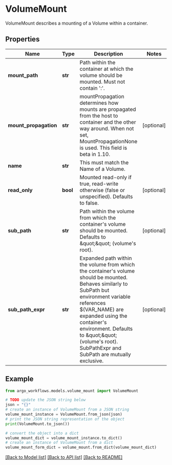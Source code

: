 # VolumeMount

VolumeMount describes a mounting of a Volume within a container.

## Properties

Name | Type | Description | Notes
------------ | ------------- | ------------- | -------------
**mount_path** | **str** | Path within the container at which the volume should be mounted.  Must not contain &#39;:&#39;. | 
**mount_propagation** | **str** | mountPropagation determines how mounts are propagated from the host to container and the other way around. When not set, MountPropagationNone is used. This field is beta in 1.10. | [optional] 
**name** | **str** | This must match the Name of a Volume. | 
**read_only** | **bool** | Mounted read-only if true, read-write otherwise (false or unspecified). Defaults to false. | [optional] 
**sub_path** | **str** | Path within the volume from which the container&#39;s volume should be mounted. Defaults to \&quot;\&quot; (volume&#39;s root). | [optional] 
**sub_path_expr** | **str** | Expanded path within the volume from which the container&#39;s volume should be mounted. Behaves similarly to SubPath but environment variable references $(VAR_NAME) are expanded using the container&#39;s environment. Defaults to \&quot;\&quot; (volume&#39;s root). SubPathExpr and SubPath are mutually exclusive. | [optional] 

## Example

```python
from argo_workflows.models.volume_mount import VolumeMount

# TODO update the JSON string below
json = "{}"
# create an instance of VolumeMount from a JSON string
volume_mount_instance = VolumeMount.from_json(json)
# print the JSON string representation of the object
print(VolumeMount.to_json())

# convert the object into a dict
volume_mount_dict = volume_mount_instance.to_dict()
# create an instance of VolumeMount from a dict
volume_mount_form_dict = volume_mount.from_dict(volume_mount_dict)
```
[[Back to Model list]](../README.md#documentation-for-models) [[Back to API list]](../README.md#documentation-for-api-endpoints) [[Back to README]](../README.md)


